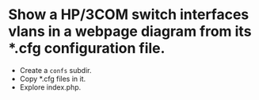 # Show a HP/3COM switch interfaces vlans in a webpage diagram from its *.cfg configuration file.

* Create a `confs` subdir.
* Copy *.cfg files in it.
* Explore index.php.
